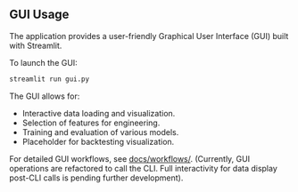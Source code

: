 ## GUI Usage

The application provides a user-friendly Graphical User Interface (GUI) built with Streamlit.

To launch the GUI:
```bash
streamlit run gui.py
```
The GUI allows for:
- Interactive data loading and visualization.
- Selection of features for engineering.
- Training and evaluation of various models.
- Placeholder for backtesting visualization.

For detailed GUI workflows, see [docs/workflows/](./docs/workflows/).
(Currently, GUI operations are refactored to call the CLI. Full interactivity for data display post-CLI calls is pending further development).

